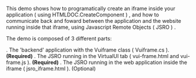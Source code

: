 This demo shows how to programatically create an iframe inside your application ( using HTMLDOC.CreateComponent ) , and how to communicate back and foward between the application and the website running inside that iframe, using Javascript Remote Objects ( JSRO ) .


The demo is composed of 3 different parts: 

  . The 'backend' application with the Vuiframe class ( Vuiframe.cs ). **(Required)**
  . The JSRO running in the VirtualUI tab ( vui-frame.html and vui-frame.js ). **(Required)**
  . The JSRO running in the web application inside the iframe ( jsro_iframe.html ). (Optional)
  
  

